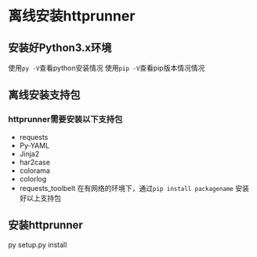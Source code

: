 # 离线安装httprunner

## 安装好Python3.x环境
使用``` py -V ```查看python安装情况
使用``` pip -V ```查看pip版本情况情况

## 离线安装支持包

### httprunner需要安装以下支持包
- requests
- Py-YAML
- Jinja2
- har2case
- colorama
- colorlog
- requests_toolbelt
在有网络的环境下，通过``` pip install packagename ``` 安装好以上支持包

## 安装httprunner
py setup.py install
